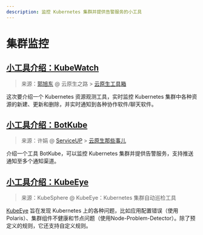 ```yaml
---
description: 监控 Kubernetes 集群并提供告警服务的小工具
---
```


# 集群监控

## [小工具介绍：KubeWatch](https://mp.weixin.qq.com/s?__biz=MzI4MzcwMTA5Nw==&mid=2247483755&idx=1&sn=6c8c35e5b3457c3581da2cb56309609b) <a id="kubewatch"></a>

> 来源：[郭旭东](https://github.com/sunny0826) @ 云原生之路 &gt; [云原生工具箱](https://mp.weixin.qq.com/mp/appmsgalbum?__biz=MzI4MzcwMTA5Nw==&action=getalbum&album_id=1416096301506314242&scene=173&from_msgid=2247483835&from_itemidx=1&count=3#wechat_redirect)

这次要介绍一个 Kubernetes 资源观测工具，实时监控 Kubernetes 集群中各种资源的新建、更新和删除，并实时通知到各种协作软件/聊天软件。

## [小工具介绍：BotKube](https://www.yuque.com/serviceup/cloud-native-talks/botkube) <a id="botkube"></a>

> 来源：许娟 @ [ServiceUP](https://www.yuque.com/serviceup) &gt; [云原生那些事儿](https://www.yuque.com/serviceup/cloud-native-talks)

介绍一个工具 BotKube，可以监控 Kubernetes 集群并提供告警服务，支持推送通知至多个通知渠道。

## [小工具介绍：KubeEye](https://github.com/kubesphere/kubeeye/blob/main/README_zh.md)

> 来源：KubeSphere @ KubeEye：Kubernetes 集群自动巡检工具

[KubeEye](https://github.com/kubesphere/kubeeye) 旨在发现 Kubernetes 上的各种问题，比如应用配置错误（使用Polaris）、集群组件不健康和节点问题（使用Node-Problem-Detector）。除了预定义的规则，它还支持自定义规则。



